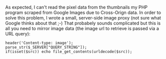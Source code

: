 As expected, I can't read the pixel data from the thumbnails my PHP program scraped from Google Images due to Cross-Orign data. In order to solve this problem, I wrote a small, server-side image proxy (not sure what Google thinks about that ;-) That probabely sounds complicated but this is all you need to mirror image data (the image url to retrieve is passed via a URL query):
```
header('Content-type: image');
parse_str($_SERVER["QUERY_STRING"]);
if(isset($src)) echo file_get_contents(urldecode($src));
```
